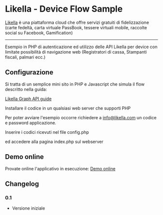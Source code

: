 Likella - Device Flow Sample 
=========

[Likella](http://likella.com) è una piattaforma cloud che offre servizi gratuiti di fidelizzazione 
(carte fedeltà, carta virtuale PassBook, tessere virtuali mobile, raccolte social su Facebook, Gamification)

----

Esempio in PHP di autenticazione ed utilizzo delle API Likella per device con limitate possibilità
di navigazione web (Registratori di cassa, Stampanti fiscali, palmari ecc.)

Configurazione
----

Si tratta di un semplice mini sito in PHP e Javascript che simula il flow  descritto nella guida:

[Likella Graph API guide](https://graph.likella.com/guide/OAuth2Device.html)

Installare il codice in un qualsiasi web server che supporti PHP

Per poter avviare l'esempio occorre richiedere a info@likella.com un codice e password applicazione.

Inserire i codici ricevuti nel file config.php

ed accedere alla pagina index.php sul webserver

Demo online
----

Provate online l'applicativo in esecuzione:
[Demo online](http://about.likella.com/apidevice/)


Changelog
---------

### 0.1 ###

 * Versione iniziale


